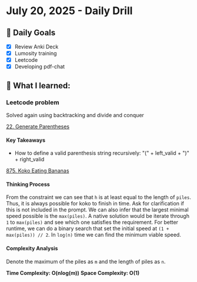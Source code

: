 # July 20, 2025 - Daily Drill

## 🎯 Daily Goals

- [x] Review Anki Deck
- [x] Lumosity training
- [x] Leetcode
- [x] Developing pdf-chat

## 📝 What I learned:

### Leetcode problem

Solved again using backtracking and divide and conquer

[22. Generate Parentheses](https://leetcode.com/problems/generate-parentheses/description/?envType=company&envId=amazon&favoriteSlug=amazon-thirty-days)

#### Key Takeaways

- How to define a valid parenthesis string recursively: "(" + left_valid + ")" + right_valid

[875. Koko Eating Bananas](https://leetcode.com/problems/koko-eating-bananas/description/?envType=company&envId=amazon&favoriteSlug=amazon-thirty-days)

#### Thinking Process

From the constraint we can see that `h` is at least equal to the length of `piles`. Thus, it is always possible for koko to finish in time. Ask for clarification if this is not included in the prompt. We can also infer that the largest minimal speed possible is the `max(piles)`. A native solution would be iterate through `1` to `max(piles)` and see which one satisfies the requirement. For better runtime, we can do a binary search that set the initial speed at `(1 + max(piles)) // 2`. In `log(n)` time we can find the minimum viable speed.

#### Complexity Analysis

Denote the maximum of the piles as `m` and the length of piles as `n`.

**Time Complexity: O(nlog(m))**
**Space Complexity: O(1)**


